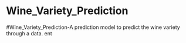# Wine_Variety_Prediction
#Wine_Variety_Prediction-A prediction model to predict the wine variety through a data.
ent
